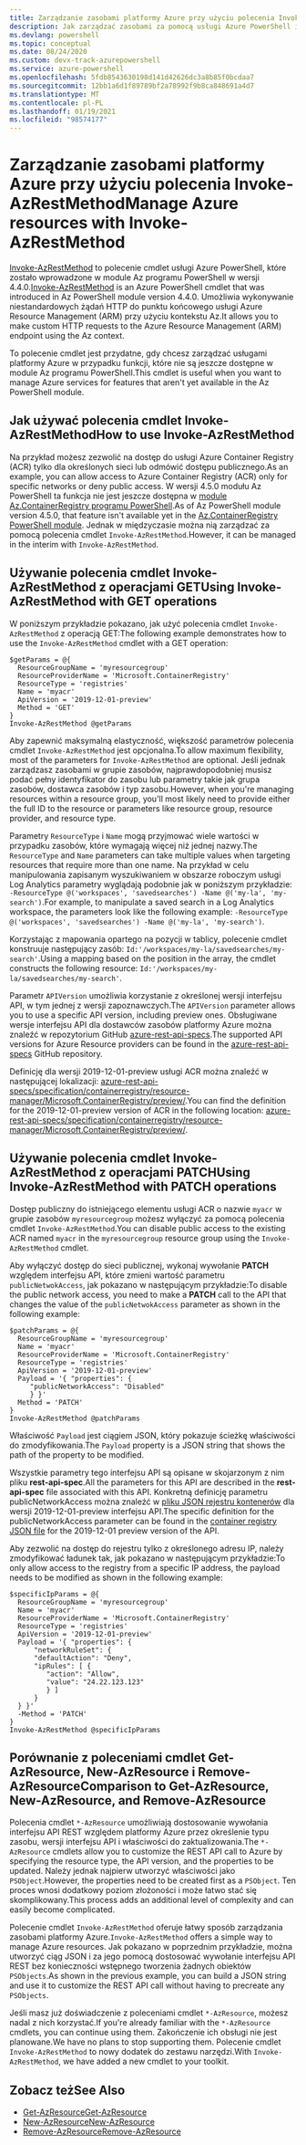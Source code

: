 ```yaml
---
title: Zarządzanie zasobami platformy Azure przy użyciu polecenia Invoke-AzRestMethod
description: Jak zarządzać zasobami za pomocą usługi Azure PowerShell i polecenia cmdlet Invoke-AzRestMethod.
ms.devlang: powershell
ms.topic: conceptual
ms.date: 08/24/2020
ms.custom: devx-track-azurepowershell
ms.service: azure-powershell
ms.openlocfilehash: 5fdb8543630198d141d42626dc3a8b85f0bcdaa7
ms.sourcegitcommit: 12bb1a6d1f89789bf2a78992f9b8ca848691a4d7
ms.translationtype: MT
ms.contentlocale: pl-PL
ms.lasthandoff: 01/19/2021
ms.locfileid: "98574177"
---
```

# <a name="manage-azure-resources-with-invoke-azrestmethod"></a><span data-ttu-id="d396e-103">Zarządzanie zasobami platformy Azure przy użyciu polecenia Invoke-AzRestMethod</span><span class="sxs-lookup"><span data-stu-id="d396e-103">Manage Azure resources with Invoke-AzRestMethod</span></span>

<span data-ttu-id="d396e-104">[Invoke-AzRestMethod](/powershell/module/az.accounts/invoke-azrestmethod) to polecenie cmdlet usługi Azure PowerShell, które zostało wprowadzone w module Az programu PowerShell w wersji 4.4.0.</span><span class="sxs-lookup"><span data-stu-id="d396e-104">[Invoke-AzRestMethod](/powershell/module/az.accounts/invoke-azrestmethod) is an Azure PowerShell cmdlet that was introduced in Az PowerShell module version 4.4.0.</span></span> <span data-ttu-id="d396e-105">Umożliwia wykonywanie niestandardowych żądań HTTP do punktu końcowego usługi Azure Resource Management (ARM) przy użyciu kontekstu Az.</span><span class="sxs-lookup"><span data-stu-id="d396e-105">It allows you to make custom HTTP requests to the Azure Resource Management (ARM) endpoint using the Az context.</span></span>

<span data-ttu-id="d396e-106">To polecenie cmdlet jest przydatne, gdy chcesz zarządzać usługami platformy Azure w przypadku funkcji, które nie są jeszcze dostępne w module Az programu PowerShell.</span><span class="sxs-lookup"><span data-stu-id="d396e-106">This cmdlet is useful when you want to manage Azure services for features that aren't yet available in the Az PowerShell module.</span></span>

## <a name="how-to-use-invoke-azrestmethod"></a><span data-ttu-id="d396e-107">Jak używać polecenia cmdlet Invoke-AzRestMethod</span><span class="sxs-lookup"><span data-stu-id="d396e-107">How to use Invoke-AzRestMethod</span></span>

<span data-ttu-id="d396e-108">Na przykład możesz zezwolić na dostęp do usługi Azure Container Registry (ACR) tylko dla określonych sieci lub odmówić dostępu publicznego.</span><span class="sxs-lookup"><span data-stu-id="d396e-108">As an example, you can allow access to Azure Container Registry (ACR) only for specific networks or deny public access.</span></span> <span data-ttu-id="d396e-109">W wersji 4.5.0 modułu Az PowerShell ta funkcja nie jest jeszcze dostępna w [module Az.ContainerRegistry programu PowerShell](/powershell/module/Az.ContainerRegistry/).</span><span class="sxs-lookup"><span data-stu-id="d396e-109">As of Az PowerShell module version 4.5.0, that feature isn't available yet in the [Az.ContainerRegistry PowerShell module](/powershell/module/Az.ContainerRegistry/).</span></span> <span data-ttu-id="d396e-110">Jednak w międzyczasie można nią zarządzać za pomocą polecenia cmdlet `Invoke-AzRestMethod`.</span><span class="sxs-lookup"><span data-stu-id="d396e-110">However, it can be managed in the interim with `Invoke-AzRestMethod`.</span></span>

## <a name="using-invoke-azrestmethod-with-get-operations"></a><span data-ttu-id="d396e-111">Używanie polecenia cmdlet Invoke-AzRestMethod z operacjami GET</span><span class="sxs-lookup"><span data-stu-id="d396e-111">Using Invoke-AzRestMethod with GET operations</span></span>

<span data-ttu-id="d396e-112">W poniższym przykładzie pokazano, jak użyć polecenia cmdlet `Invoke-AzRestMethod` z operacją GET:</span><span class="sxs-lookup"><span data-stu-id="d396e-112">The following example demonstrates how to use the `Invoke-AzRestMethod` cmdlet with a GET operation:</span></span>

```azurepowershell-interactive
$getParams = @{
  ResourceGroupName = 'myresourcegroup'
  ResourceProviderName = 'Microsoft.ContainerRegistry'
  ResourceType = 'registries'
  Name = 'myacr'
  ApiVersion = '2019-12-01-preview'
  Method = 'GET'
}
Invoke-AzRestMethod @getParams
```

<span data-ttu-id="d396e-113">Aby zapewnić maksymalną elastyczność, większość parametrów polecenia cmdlet `Invoke-AzRestMethod` jest opcjonalna.</span><span class="sxs-lookup"><span data-stu-id="d396e-113">To allow maximum flexibility, most of the parameters for `Invoke-AzRestMethod` are optional.</span></span>
<span data-ttu-id="d396e-114">Jeśli jednak zarządzasz zasobami w grupie zasobów, najprawdopodobniej musisz podać pełny identyfikator do zasobu lub parametry takie jak grupa zasobów, dostawca zasobów i typ zasobu.</span><span class="sxs-lookup"><span data-stu-id="d396e-114">However, when you're managing resources within a resource group, you'll most likely need to provide either the full ID to the resource or parameters like resource group, resource provider, and resource type.</span></span>

<span data-ttu-id="d396e-115">Parametry `ResourceType` i `Name` mogą przyjmować wiele wartości w przypadku zasobów, które wymagają więcej niż jednej nazwy.</span><span class="sxs-lookup"><span data-stu-id="d396e-115">The `ResourceType` and `Name` parameters can take multiple values when targeting resources that require more than one name.</span></span> <span data-ttu-id="d396e-116">Na przykład w celu manipulowania zapisanym wyszukiwaniem w obszarze roboczym usługi Log Analytics parametry wyglądają podobnie jak w poniższym przykładzie: `-ResourceType @('workspaces', 'savedsearches') -Name @('my-la', 'my-search')`.</span><span class="sxs-lookup"><span data-stu-id="d396e-116">For example, to manipulate a saved search in a Log Analytics workspace, the parameters look like the following example: `-ResourceType @('workspaces', 'savedsearches') -Name @('my-la', 'my-search')`.</span></span>

<span data-ttu-id="d396e-117">Korzystając z mapowania opartego na pozycji w tablicy, polecenie cmdlet konstruuje następujący zasób: `Id:'/workspaces/my-la/savedsearches/my-search'`.</span><span class="sxs-lookup"><span data-stu-id="d396e-117">Using a mapping based on the position in the array, the cmdlet constructs the following resource: `Id:'/workspaces/my-la/savedsearches/my-search'`.</span></span>

<span data-ttu-id="d396e-118">Parametr `APIVersion` umożliwia korzystanie z określonej wersji interfejsu API, w tym jednej z wersji zapoznawczych.</span><span class="sxs-lookup"><span data-stu-id="d396e-118">The `APIVersion` parameter allows you to use a specific API version, including preview ones.</span></span> <span data-ttu-id="d396e-119">Obsługiwane wersje interfejsu API dla dostawców zasobów platformy Azure można znaleźć w repozytorium GitHub [azure-rest-api-specs](https://github.com/Azure/azure-rest-api-specs).</span><span class="sxs-lookup"><span data-stu-id="d396e-119">The supported API versions for Azure Resource providers can be found in the [azure-rest-api-specs](https://github.com/Azure/azure-rest-api-specs) GitHub repository.</span></span>

<span data-ttu-id="d396e-120">Definicję dla wersji 2019-12-01-preview usługi ACR można znaleźć w następującej lokalizacji: [azure-rest-api-specs/specification/containerregistry/resource-manager/Microsoft.ContainerRegistry/preview/](https://github.com/Azure/azure-rest-api-specs/tree/master/specification/containerregistry/resource-manager/Microsoft.ContainerRegistry/preview).</span><span class="sxs-lookup"><span data-stu-id="d396e-120">You can find the definition for the 2019-12-01-preview version of ACR in the following location: [azure-rest-api-specs/specification/containerregistry/resource-manager/Microsoft.ContainerRegistry/preview/](https://github.com/Azure/azure-rest-api-specs/tree/master/specification/containerregistry/resource-manager/Microsoft.ContainerRegistry/preview).</span></span>

## <a name="using-invoke-azrestmethod-with-patch-operations"></a><span data-ttu-id="d396e-121">Używanie polecenia cmdlet Invoke-AzRestMethod z operacjami PATCH</span><span class="sxs-lookup"><span data-stu-id="d396e-121">Using Invoke-AzRestMethod with PATCH operations</span></span>

<span data-ttu-id="d396e-122">Dostęp publiczny do istniejącego elementu usługi ACR o nazwie `myacr` w grupie zasobów `myresourcegroup` możesz wyłączyć za pomocą polecenia cmdlet `Invoke-AzRestMethod`.</span><span class="sxs-lookup"><span data-stu-id="d396e-122">You can disable public access to the existing ACR named `myacr` in the `myresourcegroup` resource group using the `Invoke-AzRestMethod` cmdlet.</span></span>

<span data-ttu-id="d396e-123">Aby wyłączyć dostęp do sieci publicznej, wykonaj wywołanie **PATCH** względem interfejsu API, które zmieni wartość parametru `publicNetwokAccess`, jak pokazano w następującym przykładzie:</span><span class="sxs-lookup"><span data-stu-id="d396e-123">To disable the public network access, you need to make a **PATCH** call to the API that changes the value of the `publicNetwokAccess` parameter as shown in the following example:</span></span>

```azurepowershell-interactive
$patchParams = @{
  ResourceGroupName = 'myresourcegroup'
  Name = 'myacr'
  ResourceProviderName = 'Microsoft.ContainerRegistry'
  ResourceType = 'registries'
  ApiVersion = '2019-12-01-preview'
  Payload = '{ "properties": {
     "publicNetworkAccess": "Disabled"
     } }'
  Method = 'PATCH'
}
Invoke-AzRestMethod @patchParams
```

<span data-ttu-id="d396e-124">Właściwość `Payload` jest ciągiem JSON, który pokazuje ścieżkę właściwości do zmodyfikowania.</span><span class="sxs-lookup"><span data-stu-id="d396e-124">The `Payload` property is a JSON string that shows the path of the property to be modified.</span></span>

<span data-ttu-id="d396e-125">Wszystkie parametry tego interfejsu API są opisane w skojarzonym z nim pliku **rest-api-spec**.</span><span class="sxs-lookup"><span data-stu-id="d396e-125">All the parameters for this API are described in the **rest-api-spec** file associated with this API.</span></span>
<span data-ttu-id="d396e-126">Konkretną definicję parametru publicNetworkAccess można znaleźć w [pliku JSON rejestru kontenerów](https://github.com/Azure/azure-rest-api-specs/blob/2a9da9a79d0a7b74089567ec4f0289f3e0f31bec/specification/containerregistry/resource-manager/Microsoft.ContainerRegistry/preview/2019-12-01-preview/containerregistry.json) dla wersji 2019-12-01-preview interfejsu API.</span><span class="sxs-lookup"><span data-stu-id="d396e-126">The specific definition for the publicNetworkAccess parameter can be found in the [container registry JSON file](https://github.com/Azure/azure-rest-api-specs/blob/2a9da9a79d0a7b74089567ec4f0289f3e0f31bec/specification/containerregistry/resource-manager/Microsoft.ContainerRegistry/preview/2019-12-01-preview/containerregistry.json) for the 2019-12-01 preview version of the API.</span></span>

<span data-ttu-id="d396e-127">Aby zezwolić na dostęp do rejestru tylko z określonego adresu IP, należy zmodyfikować ładunek tak, jak pokazano w następującym przykładzie:</span><span class="sxs-lookup"><span data-stu-id="d396e-127">To only allow access to the registry from a specific IP address, the payload needs to be modified as shown in the following example:</span></span>

```azurepowershell-interactive
$specificIpParams = @{
  ResourceGroupName = 'myresourcegroup'
  Name = 'myacr'
  ResourceProviderName = 'Microsoft.ContainerRegistry'
  ResourceType = 'registries'
  ApiVersion = '2019-12-01-preview'
  Payload = '{ "properties": {
      "networkRuleSet": {
      "defaultAction": "Deny",
      "ipRules": [ {
         "action": "Allow",
         "value": "24.22.123.123"
         } ]
      }
  } }'
  -Method = 'PATCH'
}
Invoke-AzRestMethod @specificIpParams
```

## <a name="comparison-to-get-azresource-new-azresource-and-remove-azresource"></a><span data-ttu-id="d396e-128">Porównanie z poleceniami cmdlet Get-AzResource, New-AzResource i Remove-AzResource</span><span class="sxs-lookup"><span data-stu-id="d396e-128">Comparison to Get-AzResource, New-AzResource, and Remove-AzResource</span></span>

<span data-ttu-id="d396e-129">Polecenia cmdlet `*-AzResource` umożliwiają dostosowanie wywołania interfejsu API REST względem platformy Azure przez określenie typu zasobu, wersji interfejsu API i właściwości do zaktualizowania.</span><span class="sxs-lookup"><span data-stu-id="d396e-129">The `*-AzResource` cmdlets allow you to customize the REST API call to Azure by specifying the resource type, the API version, and the properties to be updated.</span></span> <span data-ttu-id="d396e-130">Należy jednak najpierw utworzyć właściwości jako `PSObject`.</span><span class="sxs-lookup"><span data-stu-id="d396e-130">However, the properties need to be created first as a `PSObject`.</span></span> <span data-ttu-id="d396e-131">Ten proces wnosi dodatkowy poziom złożoności i może łatwo stać się skomplikowany.</span><span class="sxs-lookup"><span data-stu-id="d396e-131">This process adds an additional level of complexity and can easily become complicated.</span></span>

<span data-ttu-id="d396e-132">Polecenie cmdlet `Invoke-AzRestMethod` oferuje łatwy sposób zarządzania zasobami platformy Azure.</span><span class="sxs-lookup"><span data-stu-id="d396e-132">`Invoke-AzRestMethod` offers a simple way to manage Azure resources.</span></span> <span data-ttu-id="d396e-133">Jak pokazano w poprzednim przykładzie, można utworzyć ciąg JSON i za jego pomocą dostosować wywołanie interfejsu API REST bez konieczności wstępnego tworzenia żadnych obiektów `PSObjects`.</span><span class="sxs-lookup"><span data-stu-id="d396e-133">As shown in the previous example, you can build a JSON string and use it to customize the REST API call without having to precreate any `PSObjects`.</span></span>

<span data-ttu-id="d396e-134">Jeśli masz już doświadczenie z poleceniami cmdlet `*-AzResource`, możesz nadal z nich korzystać.</span><span class="sxs-lookup"><span data-stu-id="d396e-134">If you're already familiar with the `*-AzResource` cmdlets, you can continue using them.</span></span> <span data-ttu-id="d396e-135">Zakończenie ich obsługi nie jest planowane.</span><span class="sxs-lookup"><span data-stu-id="d396e-135">We have no plans to stop supporting them.</span></span> <span data-ttu-id="d396e-136">Polecenie cmdlet `Invoke-AzRestMethod` to nowy dodatek do zestawu narzędzi.</span><span class="sxs-lookup"><span data-stu-id="d396e-136">With `Invoke-AzRestMethod`, we have added a new cmdlet to your toolkit.</span></span>

## <a name="see-also"></a><span data-ttu-id="d396e-137">Zobacz też</span><span class="sxs-lookup"><span data-stu-id="d396e-137">See Also</span></span>

* [<span data-ttu-id="d396e-138">Get-AzResource</span><span class="sxs-lookup"><span data-stu-id="d396e-138">Get-AzResource</span></span>](/powershell/module/az.resources/get-azresource)
* [<span data-ttu-id="d396e-139">New-AzResource</span><span class="sxs-lookup"><span data-stu-id="d396e-139">New-AzResource</span></span>](/powershell/module/az.resources/new-azresource)
* [<span data-ttu-id="d396e-140">Remove-AzResource</span><span class="sxs-lookup"><span data-stu-id="d396e-140">Remove-AzResource</span></span>](/powershell/module/az.resources/remove-azresource)

